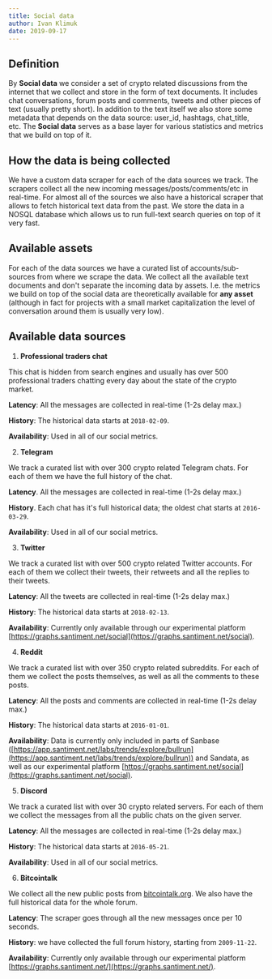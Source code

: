 ```yaml
---
title: Social data
author: Ivan Klimuk
date: 2019-09-17
---
```


## Definition

By **Social data** we consider a set of crypto related discussions from the internet that we collect and store in the form of text documents. It includes chat conversations, forum posts and comments, tweets and other pieces of text (usually pretty short). In addition to the text itself we also store some metadata that depends on the data source: user_id, hashtags, chat_title, etc. The **Social data** serves as a base layer for various statistics and metrics that we build on top of it.

## How the data is being collected

We have a custom data scraper for each of the data sources we track. The scrapers collect all the new incoming messages/posts/comments/etc in real-time. For almost all of the sources we also have a historical scraper that allows to fetch historical text data from the past. We store the data in a NOSQL database which allows us to run full-text search queries on top of it very fast.

## Available assets

For each of the data sources we have a curated list of accounts/sub-sources from where we scrape the data. We collect all the available text documents and don't separate the incoming data by assets. I.e. the metrics we build on top of the social data are theoretically available for **any asset** (although in fact for projects with a small market capitalization the level of conversation around them is usually very low).

## Available data sources

1. **Professional traders chat**

  This chat is hidden from search engines and usually has over 500 professional traders chatting every day about the state of the crypto market.

  **Latency**: All the messages are collected in real-time (1-2s delay max.)

  **History**: The historical data starts at `2018-02-09`.

  **Availability**: Used in all of our social metrics.

2. **Telegram**

  We track a curated list with over 300 crypto related Telegram chats. For each of them we have the full history of the chat.

  **Latency**. All the messages are collected in real-time (1-2s delay max.)

  **History**. Each chat has it's full historical data; the oldest chat starts at `2016-03-29`.

  **Availability**: Used in all of our social metrics.

3. **Twitter**

  We track a curated list with over 500 crypto related Twitter accounts. For each of them we collect their tweets, their retweets and all the replies to their tweets.

  **Latency**: All the tweets are collected in real-time (1-2s delay max.)

  **History**: The historical data starts at `2018-02-13`.

  **Availability**: Currently only available through our experimental platform [https://graphs.santiment.net/social](https://graphs.santiment.net/social).

4. **Reddit**

  We track a curated list with over 350 crypto related subreddits. For each of them we collect the posts themselves, as well as all the comments to these posts.

  **Latency**: All the posts and comments are collected in real-time (1-2s delay max.)

  **History**: The historical data starts at `2016-01-01`.

  **Availability**: Data is currently only included in parts of Sanbase ([https://app.santiment.net/labs/trends/explore/bullrun](https://app.santiment.net/labs/trends/explore/bullrun)) and Sandata, as well as our experimental platform [https://graphs.santiment.net/social](https://graphs.santiment.net/social).

5. **Discord**

  We track a curated list with over 30 crypto related servers. For each of them we collect the messages from all the public chats on the given server.

  **Latency**: All the messages are collected in real-time (1-2s delay max.)

  **History**: The historical data starts at `2016-05-21`.

  **Availability**: Used in all of our social metrics.

6. **Bitcointalk**

  We collect all the new public posts from [bitcointalk.org](https://bitcointalk.org). We also have the full historical data for the whole forum.

  **Latency**: The scraper goes through all the new messages once per 10 seconds.

  **History**: we have collected the full forum history, starting from `2009-11-22`.

  **Availability**: Currently only available through our experimental platform [https://graphs.santiment.net/](https://graphs.santiment.net/).
